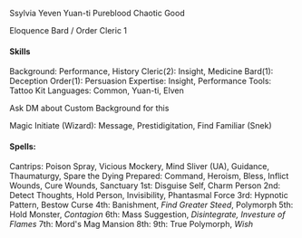 Ssylvia Yeven 
Yuan-ti Pureblood
Chaotic Good

Eloquence Bard / Order Cleric 1

#### Skills
Background: Performance, History
Cleric(2): Insight, Medicine
Bard(1): Deception
Order(1): Persuasion
Expertise: Insight, Performance
Tools: Tattoo Kit
Languages: Common, Yuan-ti, Elven

Ask DM about Custom Background for this

Magic Initiate (Wizard): Message, Prestidigitation, Find Familiar (Snek)

#### Spells:
Cantrips: Poison Spray, Vicious Mockery, Mind Sliver (UA), Guidance, Thaumaturgy, Spare the Dying
Prepared: Command, Heroism, Bless, Inflict Wounds, Cure Wounds, Sanctuary
1st: Disguise Self, Charm Person
2nd: Detect Thoughts, Hold Person, Invisibility, Phantasmal Force
3rd: Hypnotic Pattern, Bestow Curse
4th: Banishment, *Find Greater Steed*, Polymorph
5th: Hold Monster, *Contagion*
6th: Mass Suggestion, *Disintegrate, Investure of Flames*
7th: Mord's Mag Mansion
8th: 
9th: True Polymorph, *Wish*

